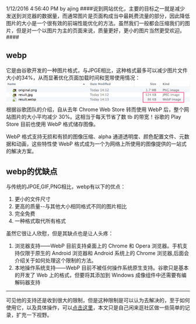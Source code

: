 1/12/2016 4:56:40 PM by ajing
####说到网站优化，主要的目标之一就是减少发送到浏览器的数据量，而通常图片是页面构成当中最耗费流量的部分，因此降低图片的大小是一个很有效的前端性能优化的方法。虽然我们一般都会压缩我们的图片，但是对一个以图片为主的页面来说，质量更好，更小的图片当然更受欢迎。####
## webp ##
它是由谷歌开发的一种图片格式，与JPGE相比，这种格式最多可以减少图片文件大小的34%，从而显著优化页面加载时间和宽带使用情况：
![](https://raw.githubusercontent.com/Anjing1993/blog/gh-pages/images/file-size-comparison.png)
根据谷歌团队的介绍，自从去年 Chrome Web Store 转而使用 WebP 后，整个网站图片的大小平均减少 30%。这相当于每天节省了数 tb 的带宽！谷歌的 Play Store 目前也使用 WebP 格式储存图像。

WebP 格式支持无损和有损的图像压缩、alpha 通道透明度、颜色配置文件、元数据和动画，这些特性使 WebP 格式成为一个为网络上所使用的图像提供的一站式的解决方案。
## webp的优缺点 ##
与传统的JPGE,GIF,PNG相比，webp有以下的优点：


1. 更小的文件尺寸
2. 更高的质量--与其他大小相同格式不同的图片相比
3. 完全免费
4. 一种格式取代所有格式

虽然它很让人欣慰，但是其缺点也是让人头疼：

1. 浏览器支持——WebP 目前支持桌面上的 Chrome 和 Opera 浏览器。手机支持仅限于原生的 Android 浏览器和 Android 系统上的 Chrome 浏览器,后面会介绍关于如何处理这个限制的方法。
2. 本地操作系统支持——WebP 目前不被任何操作系统原生支持。谷歌只是基本的开发了 Web 上的格式，但要将其添加到 Windows 成像组件中还需要有编解码器支持

----------
可见他的支持还是收到很大的限制，但是这种限制是可以认为去解决的，至于如何使用它，以及具体操作，可以[点击这里](http://www.w3ctech.com/topic/1663)，本文只是自己闲来逛社区做一些简单的记录，扩充一下视野。

 